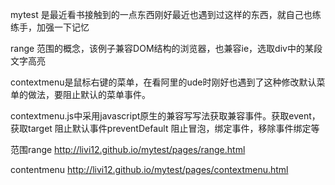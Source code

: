 mytest 是最近看书接触到的一点东西刚好最近也遇到过这样的东西，就自己也练练手，加强一下记忆

range 范围的概念，该例子兼容DOM结构的浏览器，也兼容ie，选取div中的某段文字高亮


contextmenu是鼠标右键的菜单，在看阿里的ude时刚好也遇到了这种修改默认菜单的做法，要阻止默认的菜单事件。

contextmenu.js中采用javascript原生的兼容写写法获取兼容事件。获取event，获取target 阻止默认事件preventDefault   阻止冒泡，绑定事件，移除事件绑定等

范围range    http://livi12.github.io/mytest/pages/range.html

contentmenu  http://livi12.github.io/mytest/pages/contextmenu.html
